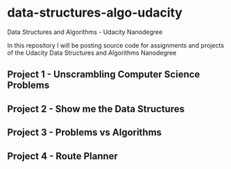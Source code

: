 # data-structures-algo-udacity
Data Structures and Algorithms - Udacity Nanodegree

In this repository I will be posting source code for assignments and projects of the Udacity Data Structures and Algorithms Nanodegree

## Project 1 - Unscrambling Computer Science Problems
## Project 2 - Show me the Data Structures
## Project 3 - Problems vs Algorithms
## Project 4 - Route Planner
